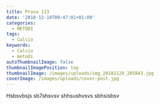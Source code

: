 ```yaml
---
title: Prova 123
date: '2018-12-14T09:47:01+01:00'
categories:
  - METODI
tags:
  - Calcio
keywords:
  - Calcio
  - metodi
autoThumbnailImage: false
thumbnailImagePosition: top
thumbnailImage: /images/uploads/img_20181129_205843.jpg
coverImage: /images/uploads/cover-post.jpg
---
```

Hsbsvbsjs sb7shsvsv shhsushvsvs sbhsisbsv

